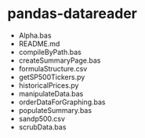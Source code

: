 # pandas-datareader

* Alpha.bas
* README.md
* compileByPath.bas
* createSummaryPage.bas
* formulaStructure.csv
* getSP500Tickers.py
* historicalPrices.py
* manipulateData.bas
* orderDataForGraphing.bas
* populateSummary.bas
* sandp500.csv
* scrubData.bas
